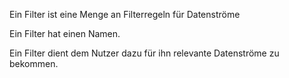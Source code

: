 Ein Filter ist eine Menge an Filterregeln für Datenströme

Ein Filter hat einen Namen.

Ein Filter dient dem Nutzer dazu für ihn relevante Datenströme zu bekommen.